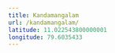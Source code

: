 ```yaml
---
title: Kandamangalam
url: /kandamangalam/
latitude: 11.022543800000001
longitude: 79.6035433
---
```


